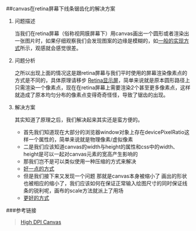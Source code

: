 ##canvas在retina屏幕下线条锯齿化的解决方案

1. 问题描述

	当我们在retina屏幕（俗称视网膜屏幕下）用canvas画出一个圆形或者渲染出一张图片时，如果仔细观察我们会发现图案的边缘是模糊的，如[一般的实现方式](https://jsfiddle.net/yusphy45/f03yh2d6/)所示，观感就会感觉很差。
	
2. 问题分析

	之所以出现上面的情况这是跟retina屏幕与我们平时使用的屏幕渲染像素点的方式是不同的，具体原理请移步 [Retina显示屏](https://zh.wikipedia.org/wiki/Retina%E6%98%BE%E7%A4%BA%E5%B1%8F)，简单来说就是原本圆形路径上只需渲染一个像素点，现在在retina屏幕上需要渲染2个甚至更多像素点，这样就造成了原本均匀分布的像素点变得奇奇怪怪，导致了锯齿的出现。
	
3. 解决方案
	
	其实知道了原理之后，我们解决起来其实还是蛮方便的。
	- 首先我们知道现在大部分的浏览器window对象上存在devicePixelRatio这样一个属性的，简单来说就是物理像素/虚拟像素
	- 二是我们应该知道canvas的width与height的属性和css中的width、height是可以一起对canvas元素的宽高产生影响的
	- 那我们岂不是可以类似使用一种压缩的方式来解决
	- [好一点的方式](https://jsfiddle.net/yusphy45/4gafqav8/)
	- 但是我们接下来又发现一个问题 那就是canvas本身被缩小了 画出的形状也被相应的缩小了，我们应该如何在保证正常输入绘图尺寸的同时保证线条的锐利呢，画布的scale方法就派上了用场
	- [更好的方式](https://jsfiddle.net/yusphy45/4fdx5rcd/)

###参考链接
> [High DPI Canvas](https://www.html5rocks.com/en/tutorials/canvas/hidpi/)

	